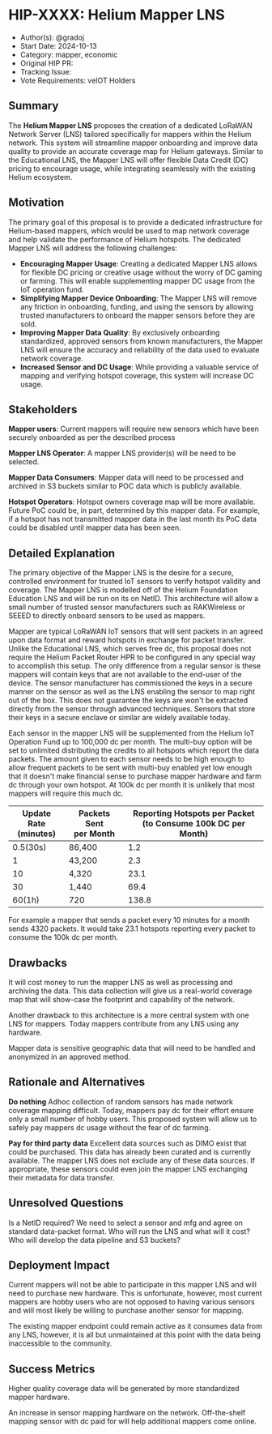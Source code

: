 # HIP-XXXX: Helium Mapper LNS

- Author(s): @gradoj
- Start Date: 2024-10-13
- Category: mapper, economic
- Original HIP PR: <!-- leave this empty; maintainer will fill in ID of this pull request -->
- Tracking Issue: <!-- leave this empty; maintainer will create a discussion issue -->
- Vote Requirements: veIOT Holders

## Summary

The **Helium Mapper LNS** proposes the creation of a dedicated LoRaWAN Network Server (LNS) tailored specifically for mappers within the Helium network. This system will streamline mapper onboarding and improve data quality to provide an accurate coverage map for Helium gateways. Similar to the Educational LNS, the Mapper LNS will offer flexible Data Credit (DC) pricing to encourage usage, while integrating seamlessly with the existing Helium ecosystem.

## Motivation

The primary goal of this proposal is to provide a dedicated infrastructure for Helium-based mappers, which would be used to map network coverage and help validate the performance of Helium hotspots. The dedicated Mapper LNS will address the following challenges:

- **Encouraging Mapper Usage**: Creating a dedicated Mapper LNS allows for flexible DC pricing or creative usage without the worry of DC gaming or farming. This will enable supplementing mapper DC usage from the IoT operation fund.
- **Simplifying Mapper Device Onboarding**: The Mapper LNS will remove any friction in onboarding, funding, and using the sensors by allowing trusted manufacturers to onboard the mapper sensors before they are sold.
- **Improving Mapper Data Quality**: By exclusively onboarding standardized, approved sensors from known manufacturers, the Mapper LNS will ensure the accuracy and reliability of the data used to evaluate network coverage.
- **Increased Sensor and DC Usage**: While providing a valuable service of mapping and verifying hotspot coverage, this system will increase DC usage.

## Stakeholders

**Mapper users**: Current mappers will require new sensors which have been securely onboarded as per the described process

**Mapper LNS Operator**: A mapper LNS provider(s) will be need to be selected. 

**Mapper Data Consumers**: Mapper data will need to be processed and archived in S3 buckets similar to POC data which is publicly available.

**Hotspot Operators**: Hotspot owners coverage map will be more available. Future PoC could be, in part, determined by this mapper data. For example, if a hotspot has not transmitted mapper data in the last month its PoC data could be disabled until mapper data has been seen. 


## Detailed Explanation
The primary objective of the Mapper LNS is the desire for a secure, controlled environment for trusted IoT sensors to verify hotspot validity and coverage. The Mapper LNS is modelled off of the Helium Foundation Education LNS and will be run on its on NetID. This architecture will allow a small number of trusted sensor manufacturers such as RAKWireless or SEEED to directly onboard sensors to be used as mappers. 

Mapper are typical LoRaWAN IoT sensors that will sent packets in an agreed upon data format and reward hotspots in exchange for packet transfer. Unlike the Educational LNS, which serves free dc, this proposal does not require the Helium Packet Router HPR to be configured in any special way to accomplish this setup. The only difference from a regular sensor is these mappers will contain keys that are not available to the end-user of the device. The sensor manufacturer has commissioned the keys in a secure manner on the sensor as well as the LNS enabling the sensor to map right out of the box. This does not guarantee the keys are won't be extracted directly from the sensor through advanced techniques. Sensors that store their keys in a secure enclave or similar are widely available today.

Each sensor in the mapper LNS will be supplemented from the Helium IoT Operation Fund up to 100,000 dc per month. The multi-buy option will be set to unlimited distributing the credits to all hotspots which report the data packets. The amount given to each sensor needs to be high enough to allow frequent packets to be sent with multi-buy enabled yet low enough that it doesn't make financial sense to purchase mapper hardware and farm dc through your own hotspot. At 100k dc per month it is unlikely that most mappers will require this much dc.

| Update Rate<br>(minutes) | Packets Sent<br>per Month | Reporting Hotspots per Packet<br>(to Consume 100k DC per Month) |
|--------------------------|---------------------------|-----------------------------------------------------------------|
| 0.5(30s)                 | 86,400                    | 1.2                                                             |
| 1                        | 43,200                    | 2.3                                                             |
| 10                       | 4,320                     | 23.1                                                            |
| 30                       | 1,440                     | 69.4                                                            |
| 60(1h)                   | 720                       | 138.8                                                           |

For example a mapper that sends a packet every 10 minutes for a month sends 4320 packets. It would take 23.1 hotspots reporting every packet to consume the 100k dc per month.

## Drawbacks

It will cost money to run the mapper LNS as well as processing and archiving the data. This data collection will give us a real-world coverage map that will show-case the footprint and capability of the network.

Another drawback to this architecture is a more central system with one LNS for mappers. Today mappers contribute from any LNS using any hardware.

Mapper data is sensitive geographic data that will need to be handled and anonymized in an approved method.

## Rationale and Alternatives

**Do nothing** Adhoc collection of random sensors has made network coverage mapping difficult. Today, mappers pay dc for their effort ensure only a small number of hobby users. This proposed system will allow us to safely pay mappers dc usage without the fear of dc farming.

**Pay for third party data** Excellent data sources such as DIMO exist that could be purchased. This data has already been curated and is currently available. The mapper LNS does not exclude any of these data sources. If appropriate, these sensors could even join the mapper LNS exchanging their metadata for data transfer.  


## Unresolved Questions

Is a NetID required?
We need to select a sensor and mfg and agree on standard data-packet format.
Who will run the LNS and what will it cost?
Who will develop the data pipeline and S3 buckets?

## Deployment Impact

Current mappers will not be able to participate in this mapper LNS and will need to purchase new hardware. This is unfortunate, however, most current mappers are hobby users who are not opposed to having various sensors and will most likely be willing to purchase another sensor for mapping.

The existing mapper endpoint could remain active as it consumes data from any LNS, however, it is all but unmaintained at this point with the data being inaccessible to the community.


## Success Metrics

Higher quality coverage data will be generated by more standardized mapper hardware.

An increase in sensor mapping hardware on the network. Off-the-shelf mapping sensor with dc paid for will help additional mappers come online.
